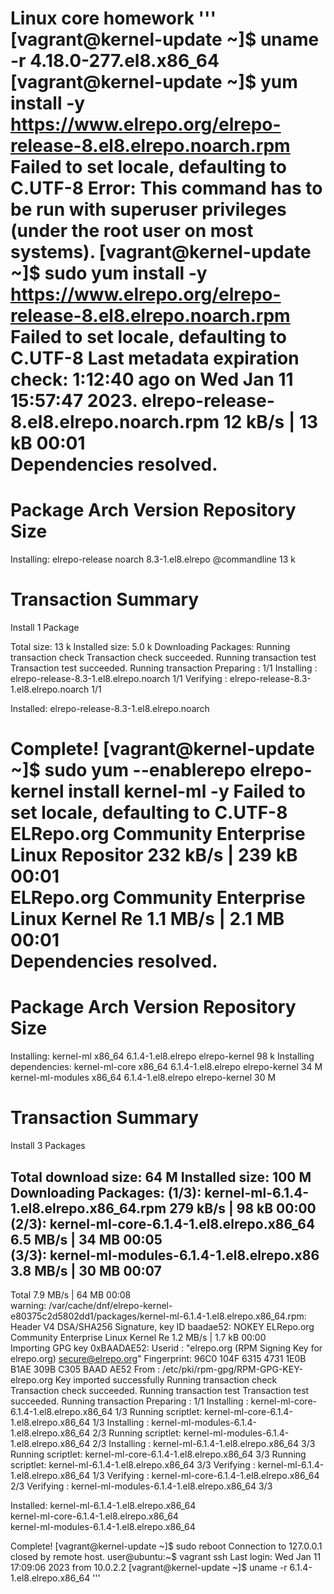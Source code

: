 Linux core homework
'''
[vagrant@kernel-update ~]$ uname -r
4.18.0-277.el8.x86_64
[vagrant@kernel-update ~]$ yum install -y https://www.elrepo.org/elrepo-release-8.el8.elrepo.noarch.rpm 
Failed to set locale, defaulting to C.UTF-8
Error: This command has to be run with superuser privileges (under the root user on most systems).
[vagrant@kernel-update ~]$ sudo yum install -y https://www.elrepo.org/elrepo-release-8.el8.elrepo.noarch.rpm 
Failed to set locale, defaulting to C.UTF-8
Last metadata expiration check: 1:12:40 ago on Wed Jan 11 15:57:47 2023.
elrepo-release-8.el8.elrepo.noarch.rpm           12 kB/s |  13 kB     00:01    
Dependencies resolved.
================================================================================
 Package             Arch        Version                Repository         Size
================================================================================
Installing:
 elrepo-release      noarch      8.3-1.el8.elrepo       @commandline       13 k

Transaction Summary
================================================================================
Install  1 Package

Total size: 13 k
Installed size: 5.0 k
Downloading Packages:
Running transaction check
Transaction check succeeded.
Running transaction test
Transaction test succeeded.
Running transaction
  Preparing        :                                                        1/1 
  Installing       : elrepo-release-8.3-1.el8.elrepo.noarch                 1/1 
  Verifying        : elrepo-release-8.3-1.el8.elrepo.noarch                 1/1 

Installed:
  elrepo-release-8.3-1.el8.elrepo.noarch                                        

Complete!
[vagrant@kernel-update ~]$ sudo yum --enablerepo elrepo-kernel install kernel-ml -y
Failed to set locale, defaulting to C.UTF-8
ELRepo.org Community Enterprise Linux Repositor 232 kB/s | 239 kB     00:01    
ELRepo.org Community Enterprise Linux Kernel Re 1.1 MB/s | 2.1 MB     00:01    
Dependencies resolved.
================================================================================
 Package              Arch      Version                  Repository        Size
================================================================================
Installing:
 kernel-ml            x86_64    6.1.4-1.el8.elrepo       elrepo-kernel     98 k
Installing dependencies:
 kernel-ml-core       x86_64    6.1.4-1.el8.elrepo       elrepo-kernel     34 M
 kernel-ml-modules    x86_64    6.1.4-1.el8.elrepo       elrepo-kernel     30 M

Transaction Summary
================================================================================
Install  3 Packages

Total download size: 64 M
Installed size: 100 M
Downloading Packages:
(1/3): kernel-ml-6.1.4-1.el8.elrepo.x86_64.rpm  279 kB/s |  98 kB     00:00    
(2/3): kernel-ml-core-6.1.4-1.el8.elrepo.x86_64 6.5 MB/s |  34 MB     00:05    
(3/3): kernel-ml-modules-6.1.4-1.el8.elrepo.x86 3.8 MB/s |  30 MB     00:07    
--------------------------------------------------------------------------------
Total                                           7.9 MB/s |  64 MB     00:08     
warning: /var/cache/dnf/elrepo-kernel-e80375c2d5802dd1/packages/kernel-ml-6.1.4-1.el8.elrepo.x86_64.rpm: Header V4 DSA/SHA256 Signature, key ID baadae52: NOKEY
ELRepo.org Community Enterprise Linux Kernel Re 1.2 MB/s | 1.7 kB     00:00    
Importing GPG key 0xBAADAE52:
 Userid     : "elrepo.org (RPM Signing Key for elrepo.org) <secure@elrepo.org>"
 Fingerprint: 96C0 104F 6315 4731 1E0B B1AE 309B C305 BAAD AE52
 From       : /etc/pki/rpm-gpg/RPM-GPG-KEY-elrepo.org
Key imported successfully
Running transaction check
Transaction check succeeded.
Running transaction test
Transaction test succeeded.
Running transaction
  Preparing        :                                                        1/1 
  Installing       : kernel-ml-core-6.1.4-1.el8.elrepo.x86_64               1/3 
  Running scriptlet: kernel-ml-core-6.1.4-1.el8.elrepo.x86_64               1/3 
  Installing       : kernel-ml-modules-6.1.4-1.el8.elrepo.x86_64            2/3 
  Running scriptlet: kernel-ml-modules-6.1.4-1.el8.elrepo.x86_64            2/3 
  Installing       : kernel-ml-6.1.4-1.el8.elrepo.x86_64                    3/3 
  Running scriptlet: kernel-ml-core-6.1.4-1.el8.elrepo.x86_64               3/3 
  Running scriptlet: kernel-ml-6.1.4-1.el8.elrepo.x86_64                    3/3 
  Verifying        : kernel-ml-6.1.4-1.el8.elrepo.x86_64                    1/3 
  Verifying        : kernel-ml-core-6.1.4-1.el8.elrepo.x86_64               2/3 
  Verifying        : kernel-ml-modules-6.1.4-1.el8.elrepo.x86_64            3/3 

Installed:
  kernel-ml-6.1.4-1.el8.elrepo.x86_64                                           
  kernel-ml-core-6.1.4-1.el8.elrepo.x86_64                                      
  kernel-ml-modules-6.1.4-1.el8.elrepo.x86_64                                   

Complete!
[vagrant@kernel-update ~]$ sudo reboot
Connection to 127.0.0.1 closed by remote host.
user@ubuntu:~$ vagrant ssh
Last login: Wed Jan 11 17:09:06 2023 from 10.0.2.2
[vagrant@kernel-update ~]$ uname -r
6.1.4-1.el8.elrepo.x86_64 
'''
